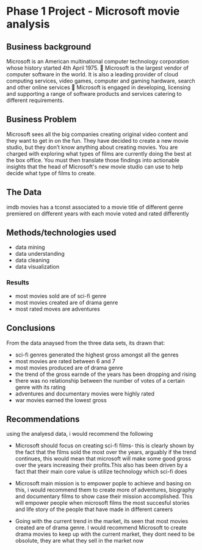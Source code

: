 # Phase 1 Project - Microsoft movie analysis


## Business background

Microsoft is an American multinational computer technology corporation whose history started 4th April 1975.  Microsoft is the largest vendor of computer software in the world. It is also a leading provider of cloud computing services, video games, computer and gaming hardware, search and other online services  Microsoft is engaged in developing, licensing and supporting a range of software products and services catering to different requirements.

## Business Problem

Microsoft sees all the big companies creating original video content and they want to get in on the fun. They have decided to create a new movie studio, but they don’t know anything about creating movies. You are charged with exploring what types of films are currently doing the best at the box office. You must then translate those findings into actionable insights that the head of Microsoft's new movie studio can use to help decide what type of films to create.

## The Data
imdb movies has a tconst associated to a movie title of different genre premiered on different years with each movie voted and rated differently

## Methods/technologies used
* data mining
* data understanding
* data cleaning
* data visualization

### Results
* most movies sold are of sci-fi genre
* most movies created are of drama genre
* most rated moves are adventures

## Conclusions
From the data anaysed from the three data sets, its drawn that:

* sci-fi genres generated the highest gross amongst all the genres
* most movies are rated between 6 and 7
* most movies produced are of drama genre
* the trend of the gross earnde of the years has been dropping and rising
* there was no relationship between the number of votes of a certain genre with its rating
* adventures and documentary movies were highly rated
* war movies earned the lowest gross

## Recommendations

using the analyesd data, i would recommend the following
 * Microsoft should focus on creating sci-fi films- this is clearly shown by the fact that the films sold the
       most over the years, arguably if the trend continues, this would mean that microsoft will make some good gross
       over the years increasing their profits.This also has been driven by a fact that their main core value is utilize 
       technology which sci-fi does
       
 * Microsoft main mission is to empower pople to achieve and basing on this, i would recommend them to create more 
     of adventures, biography and documentary films to show case their mission accomplished. This will empower people 
     when microsoft films the most succesful stories and life story of the people that have made in different careers
     
 * Going with the current trend in the market, its seen that most movies created are of drama genre. I would recommend         Microsoft to create drama movies to keep up with the current market, they dont need to be obsolute, they are what they sell in the market now